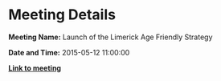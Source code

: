 # Meeting Details

**Meeting Name:** Launch of the Limerick Age Friendly Strategy

**Date and Time:** 2015-05-12 11:00:00

**<a href="https://www.limerick.ie/council/whats-on/launch-limerick-age-friendly-strategy" target="_blank">Link to meeting</a>**
